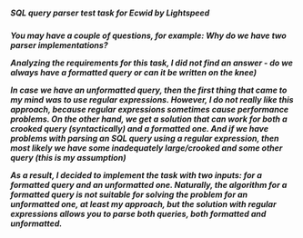 <h5>SQL query parser test task for Ecwid by Lightspeed</h5>

<h5>You may have a couple of questions, for example:
Why do we have two parser implementations?

Analyzing the requirements for this task, I did not find an answer - do we always have a formatted query or can it be written on the knee)

In case we have an unformatted query, then the first thing that came to my mind was to use regular expressions. However, I do not really like this approach, because regular expressions sometimes cause performance problems. On the other hand, we get a solution that can work for both a crooked query (syntactically) and a formatted one. And if we have problems with parsing an SQL query using a regular expression, then most likely we have some inadequately large/crooked and some other query (this is my assumption)

As a result, I decided to implement the task with two inputs: for a formatted query and an unformatted one. Naturally, the algorithm for a formatted query is not suitable for solving the problem for an unformatted one, at least my approach, but the solution with regular expressions allows you to parse both queries, both formatted and unformatted.</h5>